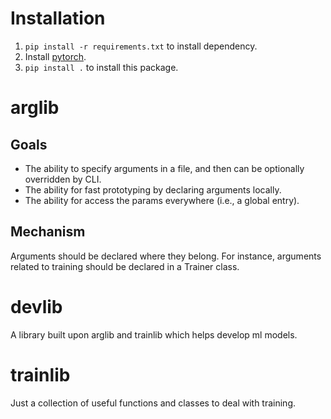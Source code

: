 # Installation
1. `pip install -r requirements.txt` to install dependency.
1. Install [pytorch](https://pytorch.org/get-started/locally/).
1. `pip install .` to install this package.

# arglib
## Goals
* The ability to specify arguments in a file, and then can be optionally overridden by CLI.
* The ability for fast prototyping by declaring arguments locally.
* The ability for access the params everywhere (i.e., a global entry).

## Mechanism
Arguments should be declared where they belong. For instance, arguments related to training should be declared in a Trainer class.

# devlib
A library built upon arglib and trainlib which helps develop ml models.

# trainlib
Just a collection of useful functions and classes to deal with training.
